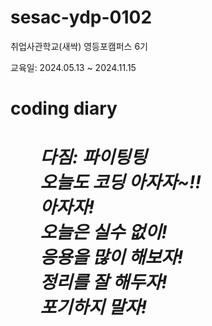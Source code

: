 # sesac-ydp-0102
취업사관학교(새싹) 영등포캠퍼스 6기

교육일: 2024.05.13 ~ 2024.11.15
<br>
<h1>coding diary<h1>
<ul>
<h5> 
다짐: 파이팅팅 <br>
오늘도 코딩 아자자~!! <br>
아자자! <br>
오늘은 실수 없이! <br>
응용을 많이 해보자!<br>
정리를 잘 해두자! <br>
포기하지 말자!
<ul>
<h5>